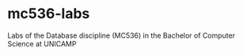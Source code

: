 # mc536-labs
 Labs of the Database discipline (MC536) in the Bachelor of Computer Science at UNICAMP
